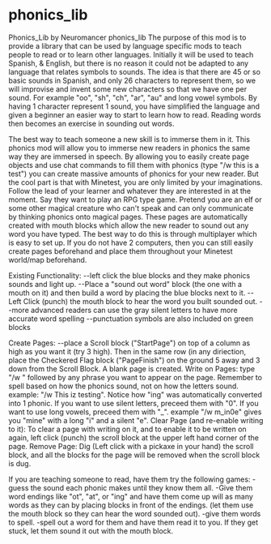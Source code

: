 phonics_lib
=======
Phonics_Lib by Neuromancer
phonics_lib
The purpose of this mod is to provide a library that can be used by language specific mods to teach people to read or to learn other languages. Initially it will be used to teach Spanish, & English, but there is no reason it could not be adapted to any language that relates symbols to sounds. The idea is that there are 45 or so basic sounds in Spanish, and only 26 characters to represent them, so we will improvise and invent some new characters so that we have one per sound. For example "oo", "sh", "ch", "ar", "au" and long vowel symbols. By having 1 character represent 1 sound, you have simplified the language and given a beginner an easier way to start to learn how to read. Reading words then becomes an exercise in sounding out words.

The best way to teach someone a new skill is to immerse them in it. This phonics mod will allow you to immerse new readers in phonics the same way they are immersed in speech. By allowing you to easily create page objects and use chat commands to fill them with phonics (type "/w this is a test") you can create massive amounts of phonics for your new reader. But the cool part is that with Minetest, you are only limited by your imaginations. Follow the lead of your learner and whatever they are interested in at the moment. Say they want to play an RPG type game. Pretend you are an elf or some other magical creature who can't speak and can only communicate by thinking phonics onto magical pages. These pages are automatically created with mouth blocks which allow the new reader to sound out any word you have typed. The best way to do this is through multiplayer which is easy to set up. If you do not have 2 computers, then you can still easily create pages beforehand and place them throughout your Minetest world/map beforehand.

Existing Functionality: --left click the blue blocks and they make phonics sounds and light up. --Place a "sound out word" block (the one with a mouth on it) and then build a word by placing the blue blocks next to it. --Left Click (punch) the mouth block to hear the word you built sounded out. --more advanced readers can use the gray silent letters to have more accurate word spelling --punctuation symbols are also included on green blocks

Create Pages: --place a Scroll block ("StartPage") on top of a column as high as you want it (try 3 high). Then in the same row (in any diriection, place the Checkered Flag block ("PageFinish") on the ground 5 away and 3 down from the Scroll Block. A blank page is created. Write on Pages: type "/w " followed by any phrase you want to appear on the page. Remember to spell based on how the phonics sound, not on how the letters sound. example: "/w This iz testing". Notice how "ing" was automatically converted into 1 phonic. If you want to use silent letters, preceed them with "0". If you want to use long vowels, preceed them with "_". example "/w m_in0e" gives you "mine" with a long "i" and a silent "e". Clear Page (and re-enable writing to it): To clear a page with writing on it, and to enable it to be written on again, left click (punch) the scroll block at the upper left hand corner of the page. Remove Page: Dig (Left click with a pickaxe in your hand) the scroll block, and all the blocks for the page will be removed when the scroll block is dug.

If you are teaching someone to read, have them try the following games: -guess the sound each phonic makes until they know them all. -Give them word endings like "ot", "at", or "ing" and have them come up will as many words as they can by placing blocks in front of the endings. (let them use the mouth block so they can hear the word sounded out). -give them words to spell. -spell out a word for them and have them read it to you. If they get stuck, let them sound it out with the mouth block.